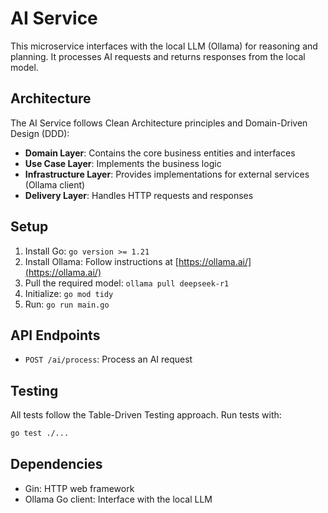 # AI Service

This microservice interfaces with the local LLM (Ollama) for reasoning and planning. It processes AI requests and returns responses from the local model.

## Architecture

The AI Service follows Clean Architecture principles and Domain-Driven Design (DDD):

- **Domain Layer**: Contains the core business entities and interfaces
- **Use Case Layer**: Implements the business logic
- **Infrastructure Layer**: Provides implementations for external services (Ollama client)
- **Delivery Layer**: Handles HTTP requests and responses

## Setup

1. Install Go: `go version >= 1.21`
2. Install Ollama: Follow instructions at [https://ollama.ai/](https://ollama.ai/)
3. Pull the required model: `ollama pull deepseek-r1`
4. Initialize: `go mod tidy`
5. Run: `go run main.go`

## API Endpoints

- `POST /ai/process`: Process an AI request

## Testing

All tests follow the Table-Driven Testing approach. Run tests with:

```bash
go test ./...
```

## Dependencies

- Gin: HTTP web framework
- Ollama Go client: Interface with the local LLM
